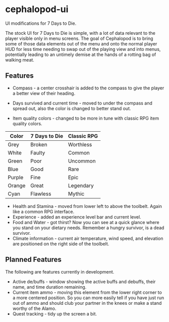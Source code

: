 # cephalopod-ui
UI modifications for 7 Days to Die.

The stock UI for 7 Days to Die is simple, with a lot of data relevant to the
player visible only in menu screens. The goal of Cephalopod is to bring some of
those data elements out of the menu and onto the normal player HUD for less
time needing to swap out of the playing view and into menus, potentially leading
to an untimely demise at the hands of a rotting bag of walking meat.

## Features
* Compass - a center crosshair is added to the compass to give the player a
better view of their heading.
* Days survived and current time - moved to under the compass and spread out,
also the color is changed to better stand out.

* Item quality colors - changed to be more in tune with classic RPG item quality
colors.

|Color  |7 Days to Die |Classic RPG |
|-------|--------------|------------|
|Grey   |Broken        |Worthless   |
|White  |Faulty        |Common      |
|Green  |Poor          |Uncommon    |
|Blue   |Good          |Rare        |
|Purple |Fine          |Epic        |
|Orange |Great         |Legendary   |
|Cyan   |Flawless      |Mythic      |

* Health and Stamina - moved from lower left to above the toolbelt. Again like a
common RPG interface.
* Experience - added an experience level bar and current level.
* Food and Water - got thirst? Now you can see at a quick glance where you stand
on your dietary needs. Remember a hungry survivor, is a dead survivor.
* Climate information - current air temperature, wind speed, and elevation are
positioned on the right side of the toolbelt.

## Planned Features
The following are features currently in development.

* Active de/buffs - window showing the active buffs and debuffs, their name, and
time duration remaining.
* Current item ammo - moving this element from the lower right corner to a more
centered position. So you can more easily tell if you have just run out of ammo
and should club your partner in the knees or make a stand worthy of the Alamo.
* Quest tracking - tidy up the screen a bit.
